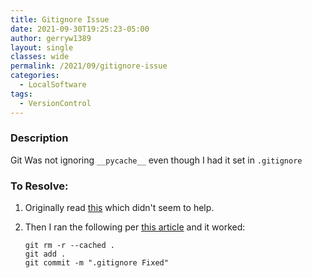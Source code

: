 ```yaml
---
title: Gitignore Issue
date: 2021-09-30T19:25:23-05:00
author: gerryw1389
layout: single
classes: wide
permalink: /2021/09/gitignore-issue
categories:
  - LocalSoftware
tags:
  - VersionControl
---
```

<!--more-->

### Description

Git Was not ignoring `__pycache__` even though I had it set in `.gitignore`

### To Resolve:

1. Originally read [this](https://github.com/Microsoft/vscode/issues/38270) which didn't seem to help.

2. Then I ran the following per [this article](https://digitizor.com/gitignore-not-ignoring-files-how-to-fix/) and it worked:

   ```shell
   git rm -r --cached .
   git add .
   git commit -m ".gitignore Fixed"
   ```
